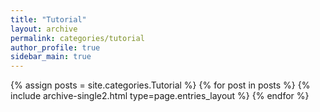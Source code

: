 ```yaml
---
title: "Tutorial"
layout: archive
permalink: categories/tutorial
author_profile: true
sidebar_main: true
---
```


{% assign posts = site.categories.Tutorial %}
{% for post in posts %} {% include archive-single2.html type=page.entries_layout %} {% endfor %}